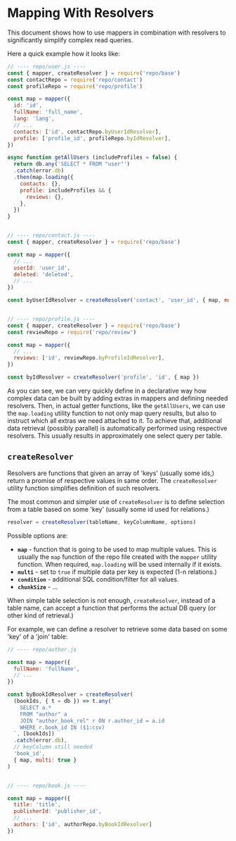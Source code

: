 # Mapping With Resolvers

This document shows how to use mappers in combination with resolvers to significantly simplify complex read queries.

Here a quick example how it looks like:

```js
// ---- repo/user.js ----
const { mapper, createResolver } = require('repo/base')
const contactRepo = require('repo/contact')
const profileRepo = require('repo/profile')

const map = mapper({
  id: 'id',
  fullName: 'full_name',
  lang: 'lang',
  // ...
  contacts: ['id', contactRepo.byUserIdResolver],
  profile: ['profile_id', profileRepo.byIdResolver],
})

async function getAllUsers (includeProfiles = false) {
  return db.any('SELECT * FROM "user"')
  .catch(error.db)
  .then(map.loading({
    contacts: {},
    profile: includeProfiles && {
      reviews: {},
    },
  })
}


// ---- repo/contact.js ----
const { mapper, createResolver } = require('repo/base')

const map = mapper({
  // ...
  userId: 'user_id',
  deleted: 'deleted',
  // ...
})

const byUserIdResolver = createResolver('contact', 'user_id', { map, multi: true, condition: 'not "deleted"' })


// ---- repo/profile.js ----
const { mapper, createResolver } = require('repo/base')
const reviewRepo = require('repo/review')

const map = mapper({
  // ...
  reviews: ['id', reviewRepo.byProfileIdResolver],
})

const byIdResolver = createResolver('profile', 'id', { map })
```

As you can see, we can very quickly define in a declarative way how complex data can be built by adding extras in mappers and defining needed resolvers. Then, in actual getter functions, like the `getAllUsers`, we can use the `map.loading` utility function to not only map query results, but also to instruct which all extras we need attached to it.
To achieve that, additional data retrieval (possibly parallel) is automatically performed using respective resolvers. This usually results in approximately one select query per table.

## `createResolver`

Resolvers are functions that given an array of 'keys' (usually some ids,) return a promise of respective values in same order. The `createResolver` utility function simplifies definition of such resolvers.

The most common and simpler use of `createResolver` is to define selection from a table based on some 'key' (usually some id used for relations.)

```js
resolver = createResolver(tableName, keyColumnName, options)
```

Possible options are:
- **`map`** - function that is going to be used to map multiple values. This is usually the `map` function of the repo file created with the `mapper` utility function. When required, `map.loading` will be used internally if it exists.
- **`multi`** - set to `true` if multiple data per key is expected (1-n relations.)
- **`condition`** - additional SQL condition/filter for all values.
- **`chunkSize`** - ...

When simple table selection is not enough, `createResolver`, instead of a table name, can accept a function that performs the actual DB query (or other kind of retrieval.)

For example, we can define a resolver to retrieve some data based on some 'key' of a 'join' table:

```js
// ---- repo/author.js

const map = mapper({
  fullName: 'fullName',
  // ...
})

const byBookIdResolver = createResolver(
  (bookIds, { t = db }) => t.any(`
    SELECT a.*
    FROM "author" a
    JOIN "author_book_rel" r ON r.author_id = a.id
    WHERE r.book_id IN ($1:csv)
  `, [bookIds])
  .catch(error.db),
  // keyColumn still needed
  'book_id',
  { map, multi: true }
)


// ---- repo/book.js ----

const map = mapper({
  title: 'title',
  publisherId: 'publisher_id',
  // ...
  authors: ['id', authorRepo.byBookIdResolver]
})

```
